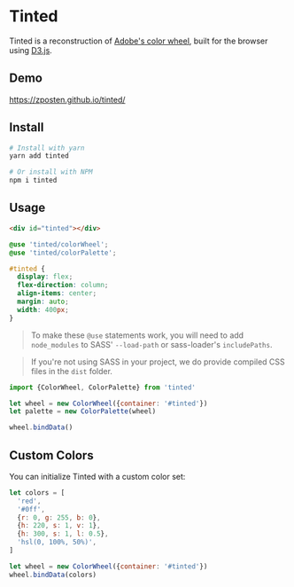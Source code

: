 # Tinted

Tinted is a reconstruction of [Adobe's color wheel](http://color.adobe.com), built for the browser using [D3.js](https://github.com/mbostock/d3).

## Demo

https://zposten.github.io/tinted/

## Install

```bash
# Install with yarn
yarn add tinted

# Or install with NPM
npm i tinted
```

## Usage

```html
<div id="tinted"></div>
```

```scss
@use 'tinted/colorWheel';
@use 'tinted/colorPalette';

#tinted {
  display: flex;
  flex-direction: column;
  align-items: center;
  margin: auto;
  width: 400px;
}
```

> To make these `@use` statements work, you will need to add `node_modules` to SASS' `--load-path` or sass-loader's `includePaths`.

> If you're not using SASS in your project, we do provide compiled CSS files in the `dist` folder.

```js
import {ColorWheel, ColorPalette} from 'tinted'

let wheel = new ColorWheel({container: '#tinted'})
let palette = new ColorPalette(wheel)

wheel.bindData()
```

## Custom Colors

You can initialize Tinted with a custom color set:

```js
let colors = [
  'red',
  '#0ff',
  {r: 0, g: 255, b: 0},
  {h: 220, s: 1, v: 1},
  {h: 300, s: 1, l: 0.5},
  'hsl(0, 100%, 50%)',
]

let wheel = new ColorWheel({container: '#tinted'})
wheel.bindData(colors)
```
